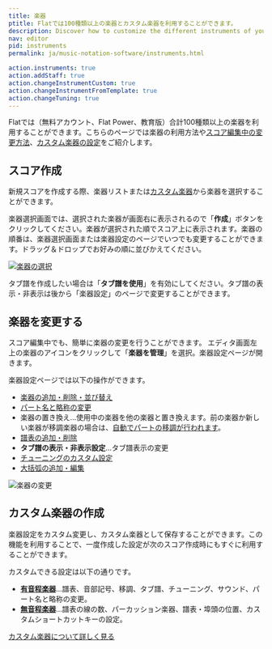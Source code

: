 ```yaml
---
title: 楽器
ptitle: Flatでは100種類以上の楽器とカスタム楽器を利用することができます。
description: Discover how to customize the different instruments of your sheet music, and creating your own instruments
nav: editor
pid: instruments
permalink: ja/music-notation-software/instruments.html

action.instruments: true
action.addStaff: true
action.changeInstrumentCustom: true
action.changeInstrumentFromTemplate: true
action.changeTuning: true
---
```


Flatでは（無料アカウント、Flat Power、教育版）合計100種類以上の楽器を利用することができます。こちらのページでは楽器の利用方法や[スコア編集中の変更方法](#changing-instruments-in-a-score)、[カスタム楽器の設定](/help/en/music-notation-software/custom-instruments.html)をご紹介します。

## スコア作成

新規スコアを作成する際、楽器リストまたは[カスタム楽器](/help/en/music-notation-software/custom-instruments.html)から楽器を選択することができます。

楽器選択画面では、選択された楽器が画面右に表示されるので「**作成**」ボタンをクリックしてください。楽器が選択された順でスコア上に表示されます。楽器の順番は、楽器選択画面または楽器設定のページでいつでも変更することができます。ドラッグ＆ドロップでお好みの順に並びかえてください。

[![楽器の選択](/help/assets/img/editor-ja/create-score-instruments.png)](https://flat.io/my-library?m=newscore)

タブ譜を作成したい場合は「**タブ譜を使用**」を有効にしてください。タブ譜の表示・非表示は後から「楽器設定」のページで変更することができます。 

## 楽器を変更する

スコア編集中でも、簡単に楽器の変更を行うことができます。
エディタ画面左上の楽器のアイコンをクリックして「**楽器を管理**」を選択。楽器設定ページが開きます。

楽器設定ページでは以下の操作ができます。

* [楽器の追加・削除・並び替え](/help/en/music-notation-software/instruments-add-remove-order.html)
* [パート名と略称の変更](/help/en/music-notation-software/instruments-rename.html)
* 楽器の置き換え…使用中の楽器を他の楽器と置き換えます。前の楽器か新しい楽器が移調楽器の場合は、[自動でパートの移調が行われます](/help/en/music-notation-software/transpose.html#transpose-a-complete-part-for-a-different-instrument)。
* [譜表の追加・削除](/help/en/music-notation-software/staves.html)
* **タブ譜の表示・非表示設定**…タブ譜表示の変更
* [チューニングのカスタム設定](/help/en/music-notation-software/tuning.html)
* [大括弧の追加・編集](/help/en/music-notation-software/instruments-brackets.html)

![楽器の変更](/help/assets/img/editor-ja/manage-instruments.png)

## カスタム楽器の作成

楽器設定をカスタム変更し、カスタム楽器として保存することができます。この機能を利用することで、一度作成した設定が次のスコア作成時にもすぐに利用することができます。

カスタムできる設定は以下の通りです。

* **[有音程楽器](/help/en/music-notation-software/custom-instruments.html#pitched-instruments)**…譜表、音部記号、移調、タブ譜、チューニング、サウンド、パート名と略称の変更。
* **[無音程楽器](/help/en/music-notation-software/custom-instruments.html#unpitched-instruments)**…譜表の線の数、パーカッション楽器、譜表・埠頭の位置、カスタムショートカットキーの設定。

<div class="btn-cta-wrapper"><a href="/help/en/music-notation-software/custom-instruments.html" class="btn-cta-site">カスタム楽器について詳しく見る</a></div>
